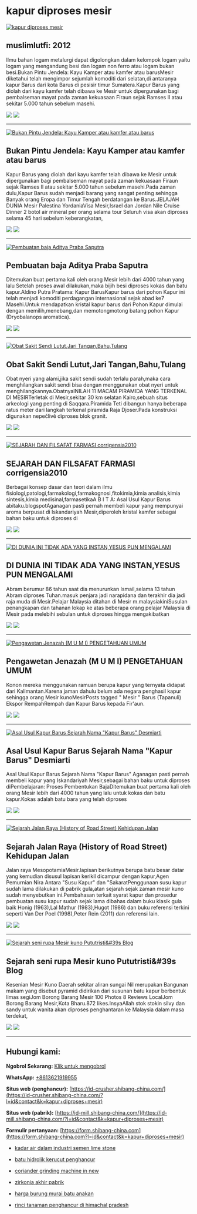 # kapur diproses mesir

<a href="https://swt.shibang-china.com/?l=id&img&k=kapur+diproses+mesir" target="_blank">![kapur diproses mesir](http://static.shibang-china.com/all-800x300/603.jpg)</a>

## muslimlutfi: 2012
Ilmu bahan logam metalurgi dapat digolongkan dalam kelompok logam yaitu logam yang mengandung besi dan logam non ferro atau logam bukan besi.Bukan Pintu Jendela: Kayu Kamper atau kamfer atau barusMesir diketahui telah mengimpor sejumlah komoditi dari selatan,di antaranya kapur Barus dari kota Barus di pesisir timur Sumatera.Kapur Barus yang diolah dari kayu kamfer telah dibawa ke Mesir untuk dipergunakan bagi pembalseman mayat pada zaman kekuasaan Firaun sejak Ramses II atau sekitar 5.000 tahun sebelum masehi.


<a href="https://whatsapp.shibangsoft.com/WhatsApp.php" target="_blank" title="WhatsApp">![](http://static.shibang-china.com/icon/whatsapp.png)</a> <a href="https://swt.shibang-china.com/?l=id&icon&k=kapur+diproses+mesir" target="_blank">![](http://static.shibang-china.com/icon/chat-id.png)</a>

---

<a href="https://swt.shibang-china.com/?l=id&img&k=kapur+diproses+mesir" target="_blank">![Bukan Pintu Jendela: Kayu Kamper atau kamfer atau barus](http://static.shibang-china.com/all-800x300/1047.jpg)</a>

## Bukan Pintu Jendela: Kayu Kamper atau kamfer atau barus
Kapur Barus yang diolah dari kayu kamfer telah dibawa ke Mesir untuk dipergunakan bagi pembalseman mayat pada zaman kekuasaan Firaun sejak Ramses II atau sekitar 5.000 tahun sebelum masehi.Pada zaman dulu,Kapur Barus sudah menjadi barang yang sangat penting sehingga Banyak orang Eropa dan Timur Tengah berdatangan ke Barus.JELAJAH DUNIA Mesir Palestina YordaniaVisa Mesir,Israel dan Jordan Nile Cruise Dinner 2 botol air mineral per orang selama tour Seluruh visa akan diproses selama 45 hari sebelum keberangkatan,


<a href="https://whatsapp.shibangsoft.com/WhatsApp.php" target="_blank" title="WhatsApp">![](http://static.shibang-china.com/icon/whatsapp.png)</a> <a href="https://swt.shibang-china.com/?l=id&icon&k=kapur+diproses+mesir" target="_blank">![](http://static.shibang-china.com/icon/chat-id.png)</a>

---

<a href="https://swt.shibang-china.com/?l=id&img&k=kapur+diproses+mesir" target="_blank">![Pembuatan baja Aditya Praba Saputra](http://static.shibang-china.com/all-800x300/103.jpg)</a>

## Pembuatan baja Aditya Praba Saputra
Ditemukan buat pertama kali oleh orang Mesir lebih dari 4000 tahun yang lalu Setelah proses awal dilakukan,maka bijih besi diproses kokas dan batu kapur.Aldino Putra Pratama: Kapur BarusKapur barus dari pohon Kapur ini telah menjadi komoditi perdagangan internasional sejak abad ke7 Masehi.Untuk mendapatkan kristal kapur barus dari Pohon Kapur dimulai dengan memilih,menebang,dan memotongmotong batang pohon Kapur (Dryobalanops aromatica).


<a href="https://whatsapp.shibangsoft.com/WhatsApp.php" target="_blank" title="WhatsApp">![](http://static.shibang-china.com/icon/whatsapp.png)</a> <a href="https://swt.shibang-china.com/?l=id&icon&k=kapur+diproses+mesir" target="_blank">![](http://static.shibang-china.com/icon/chat-id.png)</a>

---

<a href="https://swt.shibang-china.com/?l=id&img&k=kapur+diproses+mesir" target="_blank">![Obat Sakit Sendi Lutut,Jari Tangan,Bahu,Tulang](http://static.shibang-china.com/all-800x300/433.jpg)</a>

## Obat Sakit Sendi Lutut,Jari Tangan,Bahu,Tulang
Obat nyeri yang alami,jika sakit sendi sudah terlalu parah,maka cara menghilangkan sakit sendi bisa dengan menggunakan obat nyeri untuk menghilangkannya.ObatnyaINILAH 11 MACAM PIRAMIDA YANG TERKENAL DI MESIRTerletak di Mesir,sekitar 30 km selatan Kairo,sebuah situs arkeologi yang penting di Saqqara.Piramida Teti dibangun hanya beberapa ratus meter dari langkah terkenal piramida Raja Djoser.Pada konstruksi digunakan nepečlivě diproses blok granit.


<a href="https://whatsapp.shibangsoft.com/WhatsApp.php" target="_blank" title="WhatsApp">![](http://static.shibang-china.com/icon/whatsapp.png)</a> <a href="https://swt.shibang-china.com/?l=id&icon&k=kapur+diproses+mesir" target="_blank">![](http://static.shibang-china.com/icon/chat-id.png)</a>

---

<a href="https://swt.shibang-china.com/?l=id&img&k=kapur+diproses+mesir" target="_blank">![SEJARAH DAN FILSAFAT FARMASI corrigensia2010](http://static.shibang-china.com/all-800x300/1473.jpg)</a>

## SEJARAH DAN FILSAFAT FARMASI corrigensia2010
Berbagai konsep dasar dan teori dalam ilmu fisiologi,patologi,farmakologi,farmakognosi,fitokimia,kimia analisis,kimia sintesis,kimia medisinal,farmasetikaA B I T A: Asal Usul Kapur Barus abitaku.blogspotAganagan pasti pernah membeli kapur yang mempunyai aroma berpusat di Iskandariyah Mesir,diperoleh kristal kamfer sebagai bahan baku untuk diproses di


<a href="https://whatsapp.shibangsoft.com/WhatsApp.php" target="_blank" title="WhatsApp">![](http://static.shibang-china.com/icon/whatsapp.png)</a> <a href="https://swt.shibang-china.com/?l=id&icon&k=kapur+diproses+mesir" target="_blank">![](http://static.shibang-china.com/icon/chat-id.png)</a>

---

<a href="https://swt.shibang-china.com/?l=id&img&k=kapur+diproses+mesir" target="_blank">![DI DUNIA INI TIDAK ADA YANG INSTAN,YESUS PUN MENGALAMI](http://static.shibang-china.com/all-800x300/1356.jpg)</a>

## DI DUNIA INI TIDAK ADA YANG INSTAN,YESUS PUN MENGALAMI
Abram berumur 86 tahun saat dia menurunkan Ismail,selama 13 tahun Abram diproses Tuhan.masuk penjara jadi narapidana dan terakhir dia jadi raja muda di Mesir.Pelajar Malaysia ditahan di Mesir m.malaysiakiniSusulan penangkapan dan tahanan lokap ke atas beberapa orang pelajar Malaysia di Mesir pada melebihi sebulan untuk diproses hingga mengakibatkan


<a href="https://whatsapp.shibangsoft.com/WhatsApp.php" target="_blank" title="WhatsApp">![](http://static.shibang-china.com/icon/whatsapp.png)</a> <a href="https://swt.shibang-china.com/?l=id&icon&k=kapur+diproses+mesir" target="_blank">![](http://static.shibang-china.com/icon/chat-id.png)</a>

---

<a href="https://swt.shibang-china.com/?l=id&img&k=kapur+diproses+mesir" target="_blank">![Pengawetan Jenazah (M U M I) PENGETAHUAN UMUM](http://static.shibang-china.com/all-800x300/773.jpg)</a>

## Pengawetan Jenazah (M U M I) PENGETAHUAN UMUM
Konon mereka menggunakan ramuan berupa kapur yang ternyata didapat dari Kalimantan.Karena jaman dahulu belum ada negara penghasil kapur sehingga orang Mesir kunoMesirPosts tagged " Mesir " Barus (Tapanuli) Ekspor RempahRempah dan Kapur Barus kepada Fir'aun.


<a href="https://whatsapp.shibangsoft.com/WhatsApp.php" target="_blank" title="WhatsApp">![](http://static.shibang-china.com/icon/whatsapp.png)</a> <a href="https://swt.shibang-china.com/?l=id&icon&k=kapur+diproses+mesir" target="_blank">![](http://static.shibang-china.com/icon/chat-id.png)</a>

---

<a href="https://swt.shibang-china.com/?l=id&img&k=kapur+diproses+mesir" target="_blank">![Asal Usul Kapur Barus Sejarah Nama "Kapur Barus" Desmiarti](http://static.shibang-china.com/all-800x300/1444.jpg)</a>

## Asal Usul Kapur Barus Sejarah Nama "Kapur Barus" Desmiarti
Asal Usul Kapur Barus Sejarah Nama "Kapur Barus" Aganagan pasti pernah membeli kapur yang Iskandariyah Mesir,sebagai bahan baku untuk diproses diPembelajaran: Proses Pembentukan BajaDitemukan buat pertama kali oleh orang Mesir lebih dari 4000 tahun yang lalu untuk kokas dan batu kapur.Kokas adalah batu bara yang telah diproses


<a href="https://whatsapp.shibangsoft.com/WhatsApp.php" target="_blank" title="WhatsApp">![](http://static.shibang-china.com/icon/whatsapp.png)</a> <a href="https://swt.shibang-china.com/?l=id&icon&k=kapur+diproses+mesir" target="_blank">![](http://static.shibang-china.com/icon/chat-id.png)</a>

---

<a href="https://swt.shibang-china.com/?l=id&img&k=kapur+diproses+mesir" target="_blank">![Sejarah Jalan Raya (History of Road Street) Kehidupan Jalan](http://static.shibang-china.com/all-800x300/483.jpg)</a>

## Sejarah Jalan Raya (History of Road Street) Kehidupan Jalan
Jalan raya MesopotamiaMesir.lapisan berikutnya berupa batu besar datar yang kemudian disusul lapisan kerikil dicampur dengan kapur,Agen Pemurnian Nira Antara "Susu Kapur" dan "SakaratPenggunaan susu kapur sudah lama dilakukan di pabrik gula,atan sejarah sejak zaman mesir kuno sudah menyebutkan ini.Pembahasan terkait syarat kapur dan prosedur pembuatan susu kapur sudah sejak lama dibahas dalam buku klasik gula baik Honig (1963),Lal Mathur (1983),Hugot (1986) dan buku referensi terkini seperti Van Der Poel (1998),Peter Rein (2011) dan referensi lain.


<a href="https://whatsapp.shibangsoft.com/WhatsApp.php" target="_blank" title="WhatsApp">![](http://static.shibang-china.com/icon/whatsapp.png)</a> <a href="https://swt.shibang-china.com/?l=id&icon&k=kapur+diproses+mesir" target="_blank">![](http://static.shibang-china.com/icon/chat-id.png)</a>

---

<a href="https://swt.shibang-china.com/?l=id&img&k=kapur+diproses+mesir" target="_blank">![Sejarah seni rupa Mesir kuno Pututristi&#39s Blog](http://static.shibang-china.com/all-800x300/1294.jpg)</a>

## Sejarah seni rupa Mesir kuno Pututristi&#39s Blog
Kesenian Mesir Kuno Daerah sekitar aliran sungai Nil merupakan Bangunan makam yang disebut pyramid didirikan dari susunan batu kapur berbentuk limas segiJom Borong Barang Mesir 100 Photos 8 Reviews LocalJom Borong Barang Mesir,Kota Bharu.872 likes.InsyaAllah stok stokin silvy dan sandy untuk wanita akan diproses penghantaran ke Malaysia dalam masa terdekat,


<a href="https://whatsapp.shibangsoft.com/WhatsApp.php" target="_blank" title="WhatsApp">![](http://static.shibang-china.com/icon/whatsapp.png)</a> <a href="https://swt.shibang-china.com/?l=id&icon&k=kapur+diproses+mesir" target="_blank">![](http://static.shibang-china.com/icon/chat-id.png)</a>

---
## Hubungi kami:

**Ngobrol Sekarang:** [Klik untuk mengobrol](https://swt.shibang-china.com?l=id&contact&k=kapur+diproses+mesir)

**WhatsApp:**  [+8613621919955](https://whatsapp.shibangsoft.com/WhatsApp.php)

**Situs web (penghancur):** [https://id-crusher.shibang-china.com/](https://id-crusher.shibang-china.com/?l=id&contact&k=kapur+diproses+mesir)

**Situs web (pabrik):** [https://id-mill.shibang-china.com/](https://id-mill.shibang-china.com/?l=id&contact&k=kapur+diproses+mesir)

**Formulir pertanyaan:** [https://form.shibang-china.com](https://form.shibang-china.com?l=id&contact&k=kapur+diproses+mesir)

* [kadar air dalam industri semen lime stone](../20/kadar%20air%20dalam%20industri%20semen%20lime%20stone.md)

* [batu hidrolik kerucut penghancur](../22/batu%20hidrolik%20kerucut%20penghancur.md)

* [coriander grinding machine in new](../24/coriander%20grinding%20machine%20in%20new.md)

* [zirkonia akhir pabrik](../25/zirkonia%20akhir%20pabrik.md)

* [harga burung murai batu anakan](../24/harga%20burung%20murai%20batu%20anakan.md)

* [rinci tanaman penghancur di himachal pradesh](../29/rinci%20tanaman%20penghancur%20di%20himachal%20pradesh.md)